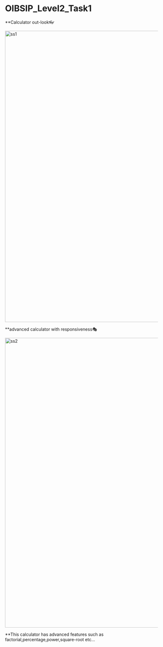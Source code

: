 ﻿# OIBSIP_Level2_Task1
 
 **Calculator out-look👓
 
 <img width="960" alt="ss1" src="https://github.com/jyothibhati/OIBSIP_Level2_Task1/assets/113180060/bb6f1746-cbfc-4273-ad79-bf9112b1fc79">

**advanced calculator with responsiveness🎭

<img width="955" alt="ss2" src="https://github.com/jyothibhati/OIBSIP_Level2_Task1/assets/113180060/179f5f53-aed9-42a3-a1d8-c3c963f6d53b">

**This calculator has advanced features such as factorial,percentage,power,square-root etc...
